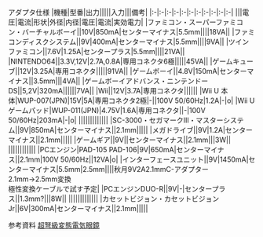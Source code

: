 アダプタ仕様
|機種|型番|出力|||||入力|||備考|
|:-|:-|:-|:-|:-|:-|:-|:-|:-|:-|:-|
|||電圧|電流|形状|外径|内径|電圧|電流|実効電力|
|ファミコン・スーパーファミコン・バーチャルボーイ||10V|850mA|センターマイナス|5.5mm||||18VA||
|ファミコンディスクシステム||9V|400mA|センターマイナス|5.5mm||||9VA||
|ツインファミコン||7.6V|1.25A|センタープラス|5.5mm||||21VA||
|NINTENDO64||3.3V,12V|2.7A,0.8A|専用コネクタ6極|||||45VA||
|ゲームキューブ||12V|3.25A|専用コネクタ|||||91VA||
|ゲームボーイ||4.8V|150mA|センターマイナス||3.5mm|||4VA||
|ゲームボーイアドバンス・ニンテンドーDS||5,2V|320mA||||||7VA||
|Wii||12V|3.7A|専用コネクタ||||||
|Wii U 本体|WUP-007(JPN)|15V|5A|専用コネクタ2極|-||100V 50/60Hz|1.2A|-|o|
|Wii U ゲームパッド|WUP-011(JPN)|4.75V|1.6A|専用コネクタ||-|100V 50/60Hz|203mA|-|o|
|||||||||||||
|SC-3000・セガマークIII・マスターシステム||9V|850mA|センターマイナス||2.1mm|||||
|メガドライブ||9V|1.2A|センターマイナス||2.1mm|||||
|ゲームギア||9V||センターマイナス||2.1mm|||3W||
||||||||||||
|PCエンジン|PAD-105 PAD-106|9V|650mA|センターマイナス||2.1mm|100V 50/60Hz||12VA|o|
|インターフェースユニット||9V|1450mA|センターマイナス|5.5mm|2.5mm||||秋月9V2A2.1mmC-アダプター<br>2.1mm->2.5mm変換<br>極性変換ケーブルで試す予定|
|PCエンジンDUO-R||9V|-|センタープラス||1.3mm?|||8W||
|||||||||||||
|カセットビジョン・カセットビジョンJr||6V|300mA|センターマイナス||2.1mm|||||

参考資料
[超弩級変態電気眼鏡](https://meganekun.blogspot.com)
